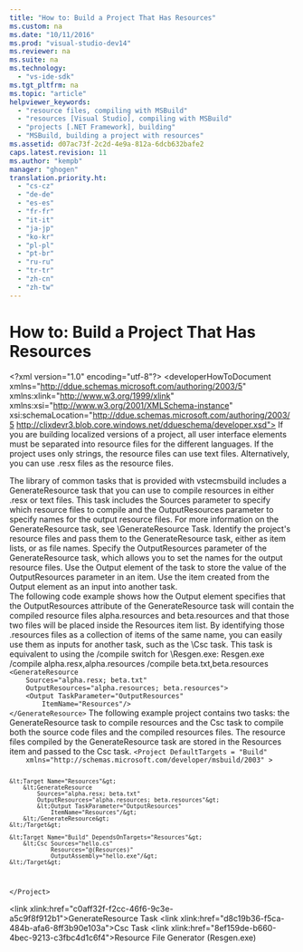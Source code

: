 ```yaml
---
title: "How to: Build a Project That Has Resources"
ms.custom: na
ms.date: "10/11/2016"
ms.prod: "visual-studio-dev14"
ms.reviewer: na
ms.suite: na
ms.technology: 
  - "vs-ide-sdk"
ms.tgt_pltfrm: na
ms.topic: "article"
helpviewer_keywords: 
  - "resource files, compiling with MSBuild"
  - "resources [Visual Studio], compiling with MSBuild"
  - "projects [.NET Framework], building"
  - "MSBuild, building a project with resources"
ms.assetid: d07ac73f-2c2d-4e9a-812a-6dcb632bafe2
caps.latest.revision: 11
ms.author: "kempb"
manager: "ghogen"
translation.priority.ht: 
  - "cs-cz"
  - "de-de"
  - "es-es"
  - "fr-fr"
  - "it-it"
  - "ja-jp"
  - "ko-kr"
  - "pl-pl"
  - "pt-br"
  - "ru-ru"
  - "tr-tr"
  - "zh-cn"
  - "zh-tw"
---
```

# How to: Build a Project That Has Resources
\<?xml version="1.0" encoding="utf-8"?>
\<developerHowToDocument xmlns="http://ddue.schemas.microsoft.com/authoring/2003/5" xmlns:xlink="http://www.w3.org/1999/xlink" xmlns:xsi="http://www.w3.org/2001/XMLSchema-instance" xsi:schemaLocation="http://ddue.schemas.microsoft.com/authoring/2003/5 http://clixdevr3.blob.core.windows.net/ddueschema/developer.xsd">
  <introduction>
    <para>If you are building localized versions of a project, all user interface elements must be separated into resource files for the different languages. If the project uses only strings, the resource files can use text files. Alternatively, you can use .resx files as the resource files.</para>
  </introduction>
  <section>
    <title>Compiling Resources with MSBuild</title>
    <content>
      <para>The library of common tasks that is provided with <token>vstecmsbuild</token> includes a <unmanagedCodeEntityReference>GenerateResource</unmanagedCodeEntityReference> task that you can use to compile resources in either .resx or text files. This task includes the <codeInline>Sources</codeInline> parameter to specify which resource files to compile and the <codeInline>OutputResources</codeInline> parameter to specify names for the output resource files. For more information on the <unmanagedCodeEntityReference>GenerateResource</unmanagedCodeEntityReference> task, see \<link xlink:href="c0aff32f-f2cc-46f6-9c3e-a5c9f8f912b1">GenerateResource Task</link>.</para>
      <procedure>
        <title>To compile resources with MSBuild</title>
        <steps class="ordered">
          <step>
            <content>
              <para>Identify the project's resource files and pass them to the <unmanagedCodeEntityReference>GenerateResource</unmanagedCodeEntityReference> task, either as item lists, or as file names.</para>
            </content>
          </step>
          <step>
            <content>
              <para>Specify the <unmanagedCodeEntityReference>OutputResources</unmanagedCodeEntityReference> parameter of the <unmanagedCodeEntityReference>GenerateResource</unmanagedCodeEntityReference> task, which allows you to set the names for the output resource files.</para>
            </content>
          </step>
          <step>
            <content>
              <para>Use the <unmanagedCodeEntityReference>Output</unmanagedCodeEntityReference> element of the task to store the value of the <unmanagedCodeEntityReference>OutputResources</unmanagedCodeEntityReference> parameter in an item.</para>
            </content>
          </step>
          <step>
            <content>
              <para>Use the item created from the <unmanagedCodeEntityReference>Output</unmanagedCodeEntityReference> element as an input into another task.</para>
            </content>
          </step>
        </steps>
      </procedure>
    </content>
  </section>
  <codeExample>
    <description>
      <content>
        <para>The following code example shows how the <unmanagedCodeEntityReference>Output</unmanagedCodeEntityReference> element specifies that the <unmanagedCodeEntityReference>OutputResources</unmanagedCodeEntityReference> attribute of the <unmanagedCodeEntityReference>GenerateResource</unmanagedCodeEntityReference> task will contain the compiled resource files <codeInline>alpha.resources</codeInline> and <codeInline>beta.resources</codeInline> and that those two files will be placed inside the <codeInline>Resources</codeInline> item list. By identifying those .resources files as a collection of items of the same name, you can easily use them as inputs for another task, such as the \<legacyLink xlink:href="d8c19b36-f5ca-484b-afa6-8ff3b90e103a">Csc</legacyLink> task.</para>
        <para>This task is equivalent to using the <system>/compile</system> switch for \<legacyLink xlink:href="8ef159de-b660-4bec-9213-c3fbc4d1c6f4">Resgen.exe</legacyLink>:</para>
        <para>
          <codeInline>Resgen.exe /compile alpha.resx,alpha.resources /compile beta.txt,beta.resources</codeInline>
        </para>
      </content>
    </description>
    <code>&lt;GenerateResource
    Sources="alpha.resx; beta.txt"
    OutputResources="alpha.resources; beta.resources"&gt;
    &lt;Output TaskParameter="OutputResources"
        ItemName="Resources"/&gt;
&lt;/GenerateResource&gt;</code>
    <comments>
      <content />
    </comments>
  </codeExample>
  <codeExample>
    <description>
      <content>
        <para>The following example project contains two tasks: the <unmanagedCodeEntityReference>GenerateResource</unmanagedCodeEntityReference> task to compile resources and the <unmanagedCodeEntityReference>Csc</unmanagedCodeEntityReference> task to compile both the source code files and the compiled resources files. The resource files compiled by the <unmanagedCodeEntityReference>GenerateResource</unmanagedCodeEntityReference> task are stored in the <codeInline>Resources</codeInline> item and passed to the <unmanagedCodeEntityReference>Csc</unmanagedCodeEntityReference> task.</para>
      </content>
    </description>
    <code>&lt;Project DefaultTargets = "Build"
    xmlns="http://schemas.microsoft.com/developer/msbuild/2003" &gt;

    &lt;Target Name="Resources"&gt;
        &lt;GenerateResource
            Sources="alpha.resx; beta.txt"
            OutputResources="alpha.resources; beta.resources"&gt;
            &lt;Output TaskParameter="OutputResources"
                ItemName="Resources"/&gt;
        &lt;/GenerateResource&gt;
    &lt;/Target&gt;

    &lt;Target Name="Build" DependsOnTargets="Resources"&gt;
        &lt;Csc Sources="hello.cs"
                Resources="@(Resources)"
                OutputAssembly="hello.exe"/&gt;
    &lt;/Target&gt;
&lt;/Project&gt;</code>
    <comments>
      <content />
    </comments>
  </codeExample>
  <relatedTopics>

\<link xlink:href="c0aff32f-f2cc-46f6-9c3e-a5c9f8f912b1">GenerateResource Task</link>
\<link xlink:href="d8c19b36-f5ca-484b-afa6-8ff3b90e103a">Csc Task</link>
\<link xlink:href="8ef159de-b660-4bec-9213-c3fbc4d1c6f4">Resource File Generator (Resgen.exe)</link>
</relatedTopics>
</developerHowToDocument>